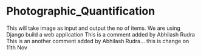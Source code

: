 # Photographic_Quantification
This will take image as input and output the no of items.
We are using Django build a web application
This is a comment added by Abhilash Rudra
This is an another comment added by Abhilash Rudra...
this is change on 11th Nov
